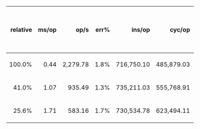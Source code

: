 
| relative |               ms/op |                op/s |    err% |          ins/op |          cyc/op |    IPC |         bra/op |   miss% |     total | 每次打包10个空任务,提交给workbranch 执行
|---------:|--------------------:|--------------------:|--------:|----------------:|----------------:|-------:|---------------:|--------:|----------:|:------------------------------------------------------
|   100.0% |                0.44 |            2,279.78 |    1.8% |      716,750.10 |      485,879.03 |  1.475 |     118,952.07 |    3.0% |      2.64 | `线程总数: 1, 任务总数: 10000`
|    41.0% |                1.07 |              935.49 |    1.3% |      735,211.03 |      555,768.91 |  1.323 |     124,381.99 |    3.4% |      6.41 | `线程总数: 2, 任务总数: 10000`
|    25.6% |                1.71 |              583.16 |    1.7% |      730,534.78 |      623,494.11 |  1.172 |     122,469.05 |    3.9% |     10.26 | `线程总数: 3, 任务总数: 10000`
